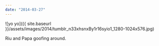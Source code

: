 ```yaml
---
date: "2014-03-27"
---
```


![yo yo]({{ site.baseurl }}/assets/images/2014/tumblr_n33xhsnxBy1r16syio1_1280-1024x576.jpg)

Riu and Papa goofing around.
